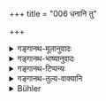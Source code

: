 +++
title = "006 धनानि तु"

+++

<details><summary>गङ्गानथ-मूलानुवादः</summary>

If a man possesses food sufficient for the maintenance of those whom he has to support, for three years, or more, he deserves to drink soma.—(6)
</details>

<details><summary>गङ्गानथ-भाष्यानुवादः</summary>

If a man has enough wealth to enable him to maintain his dependants for three years,—or if he possesses more—he is worthy of drinking Soma-juice.

Inasmuch as the performance of the Soma-sacrifice has been prescribed by the *Śruti* as a compulsory act to be done daily, the present verse cannot be accepted as applicable to even that case where the man’s dependants are in want; since Śruti is the highest authority in these matters. The present prohibition should therefore be taken as meant to apply to such Soma-sacrifices as may be purely voluntary.

“In connection with the Soma-sacrifice, much wealth is needed for the purchase of the Soma and the hiring of the services of the priests, for whom ‘twelve thousand’ has been prescribed as the sacrificial fee. Thus then, since much larger wealth would be necessary for the performance, how is it that the text speaks of what is just enough for the maintenance of the man’s dependants *for three years*?”

As a matter of fact, when a man possesses much wealth, he does fulfil the condition of possessing enough to maintain his dependants for three years; so that it would be open to the man possessed of much wealth to perform the sacrifice.

Though as a rule the term ‘*dāna*,’ ‘*gift*,’ is used in the sense of
*gift of food*, yet people might be led to make gifts of gold also, for
the purpose of enabling the recipient to purchase the Soma and perform the Soma-sacrifice. And it is such gifts that the next verse is intended to forbid. \[The penniless man shall not perform the voluntary Soma-sacrifices\].—(6)
</details>

<details><summary>गङ्गानथ-टिप्पन्यः</summary>

This verse is quoted in *Aparārka* (p. 165);—and in *Parāśaramādhava* (Ācāra p. 157), to the effect that the Soma-sacrifice is to be performed only by one who is rich enough for the purpose.,
</details>

<details><summary>गङ्गानथ-तुल्य-वाक्यानि</summary>

**(verses 11.6-7)  
**

*Mahābhārata* (12. 165. 5).—(Same as Manu 7.)

*Vaśiṣṭha* (8. 10).—‘He who possesses wealth sufficient for the expenses
of a Soma-sacrifice shall not abstain from offering that sacrifice.’

*Viṣṇu* (59.8-10).—‘He who has sufficient supply of food for three years
shall perform the Soma-sacrifice;—he shall perform the Soma-sacrifice once a year during the Spring.—If he has less than that, he shall perform the *Vaiśvānarī* sacrifice.’

*Yājñavalkya* (1.124).—‘The twice-born man who has a supply of food
which is more than what he shall need for three years, should perform the Soma-sacrifice;—and one who has food enough for one year should perform the rites preliminary to the Soma-sacrifice.’
</details>

<details><summary>Bühler</summary>

006	One should give, according to one's ability, wealth to Brahmanas learned in the Veda and living alone; (thus) one obtains after death heavenly bliss.
</details>
